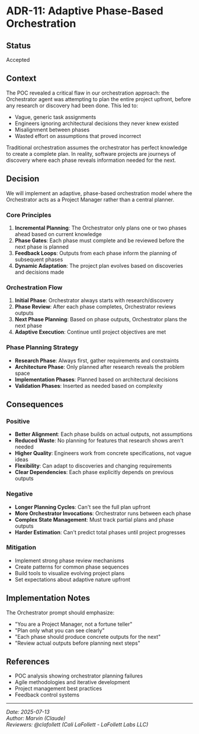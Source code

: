 # ADR-11: Adaptive Phase-Based Orchestration

## Status
Accepted

## Context
The POC revealed a critical flaw in our orchestration approach: the Orchestrator agent was attempting to plan the entire project upfront, before any research or discovery had been done. This led to:

- Vague, generic task assignments
- Engineers ignoring architectural decisions they never knew existed
- Misalignment between phases
- Wasted effort on assumptions that proved incorrect

Traditional orchestration assumes the orchestrator has perfect knowledge to create a complete plan. In reality, software projects are journeys of discovery where each phase reveals information needed for the next.

## Decision
We will implement an adaptive, phase-based orchestration model where the Orchestrator acts as a Project Manager rather than a central planner.

### Core Principles

1. **Incremental Planning**: The Orchestrator only plans one or two phases ahead based on current knowledge
2. **Phase Gates**: Each phase must complete and be reviewed before the next phase is planned
3. **Feedback Loops**: Outputs from each phase inform the planning of subsequent phases
4. **Dynamic Adaptation**: The project plan evolves based on discoveries and decisions made

### Orchestration Flow

1. **Initial Phase**: Orchestrator always starts with research/discovery
2. **Phase Review**: After each phase completes, Orchestrator reviews outputs
3. **Next Phase Planning**: Based on phase outputs, Orchestrator plans the next phase
4. **Adaptive Execution**: Continue until project objectives are met

### Phase Planning Strategy

- **Research Phase**: Always first, gather requirements and constraints
- **Architecture Phase**: Only planned after research reveals the problem space
- **Implementation Phases**: Planned based on architectural decisions
- **Validation Phases**: Inserted as needed based on complexity

## Consequences

### Positive
- **Better Alignment**: Each phase builds on actual outputs, not assumptions
- **Reduced Waste**: No planning for features that research shows aren't needed
- **Higher Quality**: Engineers work from concrete specifications, not vague ideas
- **Flexibility**: Can adapt to discoveries and changing requirements
- **Clear Dependencies**: Each phase explicitly depends on previous outputs

### Negative
- **Longer Planning Cycles**: Can't see the full plan upfront
- **More Orchestrator Invocations**: Orchestrator runs between each phase
- **Complex State Management**: Must track partial plans and phase outputs
- **Harder Estimation**: Can't predict total phases until project progresses

### Mitigation
- Implement strong phase review mechanisms
- Create patterns for common phase sequences  
- Build tools to visualize evolving project plans
- Set expectations about adaptive nature upfront

## Implementation Notes

The Orchestrator prompt should emphasize:
- "You are a Project Manager, not a fortune teller"
- "Plan only what you can see clearly"
- "Each phase should produce concrete outputs for the next"
- "Review actual outputs before planning next steps"

## References
- POC analysis showing orchestrator planning failures
- Agile methodologies and iterative development
- Project management best practices
- Feedback control systems

---
*Date: 2025-07-13*  
*Author: Marvin (Claude)*  
*Reviewers: @clafollett (Cali LaFollett - LaFollett Labs LLC)*